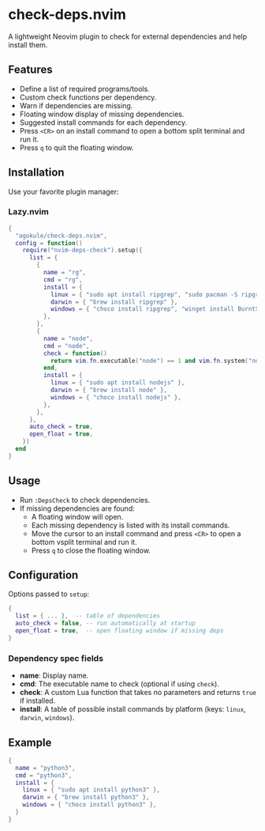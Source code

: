# check-deps.nvim

A lightweight Neovim plugin to check for external dependencies and help install them.

## Features

* Define a list of required programs/tools.
* Custom check functions per dependency.
* Warn if dependencies are missing.
* Floating window display of missing dependencies.
* Suggested install commands for each dependency.
* Press `<CR>` on an install command to open a bottom split terminal and run it.
* Press `q` to quit the floating window.

## Installation

Use your favorite plugin manager:

### Lazy.nvim

```lua
{
  "agokule/check-deps.nvim",
  config = function()
    require("nvim-deps-check").setup({
      list = {
        {
          name = "rg",
          cmd = "rg",
          install = {
            linux = { "sudo apt install ripgrep", "sudo pacman -S ripgrep" },
            darwin = { "brew install ripgrep" },
            windows = { "choco install ripgrep", "winget install BurntSushi.ripgrep.GNU" },
          },
        },
        {
          name = "node",
          cmd = "node",
          check = function()
            return vim.fn.executable("node") == 1 and vim.fn.system("node -v"):match("v16") ~= nil
          end,
          install = {
            linux = { "sudo apt install nodejs" },
            darwin = { "brew install node" },
            windows = { "choco install nodejs" },
          },
        },
      },
      auto_check = true,
      open_float = true,
    })
  end
}
```

## Usage

* Run `:DepsCheck` to check dependencies.
* If missing dependencies are found:
  * A floating window will open.
  * Each missing dependency is listed with its install commands.
  * Move the cursor to an install command and press `<CR>` to open a bottom vsplit terminal and run it.
  * Press `q` to close the floating window.

## Configuration

Options passed to `setup`:

```lua
{
  list = { ... },  -- table of dependencies
  auto_check = false, -- run automatically at startup
  open_float = true,  -- open floating window if missing deps
}
```

### Dependency spec fields

* **name**: Display name.
* **cmd**: The executable name to check (optional if using `check`).
* **check**: A custom Lua function that takes no parameters and returns `true` if installed.
* **install**: A table of possible install commands by platform (keys: `linux`, `darwin`, `windows`).

## Example

```lua
{
  name = "python3",
  cmd = "python3",
  install = {
    linux = { "sudo apt install python3" },
    darwin = { "brew install python3" },
    windows = { "choco install python3" },
  }
}
```

